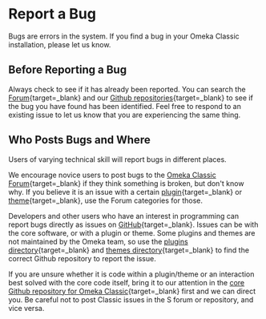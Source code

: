 # Report a Bug

Bugs are errors in the system. If you find a bug in your Omeka Classic installation, please let us know.

## Before Reporting a Bug
Always check to see if it has already been reported. You can search the [Forum](http://forum.omeka.org){target=_blank} and our [Github repositories](https://github.com/omeka){target=_blank} to see if the bug you have found has been identified. Feel free to respond to an existing issue to let us know that you are experiencing the same thing. 

## Who Posts Bugs and Where
Users of varying technical skill will report bugs in different places. 

We encourage novice users to post bugs to the [Omeka Classic Forum](https://forum.omeka.org/c/omeka-classic/7){target=_blank} if they think something is broken, but don't know why. If you believe it is an issue with a certain [plugin](https://forum.omeka.org/c/omeka-classic/plugins/10){target=_blank} or [theme](https://forum.omeka.org/c/omeka-classic/themes/11){target=_blank}, use the Forum categories for those. 

Developers and other users who have an interest in programming can report bugs directly as issues on [GitHub](https://github.com/omeka){target=_blank}. Issues can be with the core software, or with a plugin or theme. Some plugins and themes are not maintained by the Omeka team, so use the [plugins directory](https://omeka.org/classic/plugins/){target=_blank} and [themes directory](https://omeka.org/classic/themes/){target=_blank} to find the correct Github repository to report the issue. 

If you are unsure whether it is code within a plugin/theme or an interaction best solved with the core code itself, bring it to our attention in the [core Github repository for Omeka Classic](https://github.com/omeka/Omeka){target=_blank} first and we can direct you. Be careful not to post Classic issues in the S forum or repository, and vice versa. 

